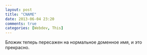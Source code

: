 ```yaml
---
layout: post
title: "CNAME"
date: 2013-06-04 23:20
comments: true
categories: [Webdev, This]
---
```


Бложик теперь пересажен на нормальное доменное имя, и это прекрасно.